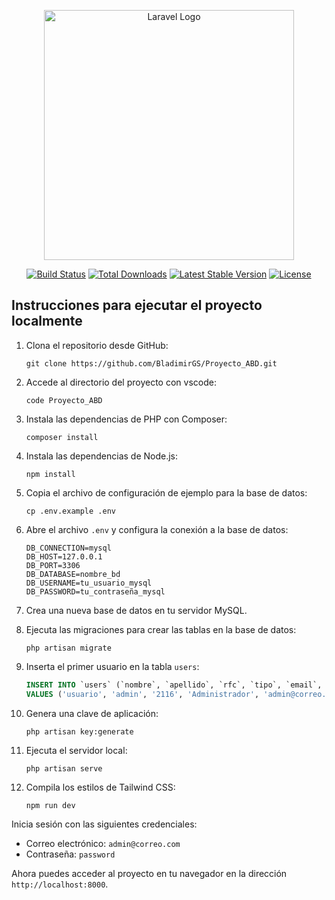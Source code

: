 <p align="center"><a href="https://laravel.com" target="_blank"><img src="https://raw.githubusercontent.com/laravel/art/master/logo-lockup/5%20SVG/2%20CMYK/1%20Full%20Color/laravel-logolockup-cmyk-red.svg" width="400" alt="Laravel Logo"></a></p>

<p align="center">
<a href="https://github.com/laravel/framework/actions"><img src="https://github.com/laravel/framework/workflows/tests/badge.svg" alt="Build Status"></a>
<a href="https://packagist.org/packages/laravel/framework"><img src="https://img.shields.io/packagist/dt/laravel/framework" alt="Total Downloads"></a>
<a href="https://packagist.org/packages/laravel/framework"><img src="https://img.shields.io/packagist/v/laravel/framework" alt="Latest Stable Version"></a>
<a href="https://packagist.org/packages/laravel/framework"><img src="https://img.shields.io/packagist/l/laravel/framework" alt="License"></a>
</p>


## Instrucciones para ejecutar el proyecto localmente

1. Clona el repositorio desde GitHub:
    ```
    git clone https://github.com/BladimirGS/Proyecto_ABD.git
    ```

2. Accede al directorio del proyecto con vscode:
    ```
    code Proyecto_ABD
    ```

3. Instala las dependencias de PHP con Composer:
    ```
    composer install
    ```

4. Instala las dependencias de Node.js:
    ```
    npm install
    ```

5. Copia el archivo de configuración de ejemplo para la base de datos:
    ```
    cp .env.example .env
    ```

6. Abre el archivo `.env` y configura la conexión a la base de datos:

    ```dotenv
    DB_CONNECTION=mysql
    DB_HOST=127.0.0.1
    DB_PORT=3306
    DB_DATABASE=nombre_bd
    DB_USERNAME=tu_usuario_mysql
    DB_PASSWORD=tu_contraseña_mysql
    ```

7. Crea una nueva base de datos en tu servidor MySQL.

8. Ejecuta las migraciones para crear las tablas en la base de datos:
    ```
    php artisan migrate
    ```

9. Inserta el primer usuario en la tabla `users`:
    ```sql
    INSERT INTO `users` (`nombre`, `apellido`, `rfc`, `tipo`, `email`, `password`)
    VALUES ('usuario', 'admin', '2116', 'Administrador', 'admin@correo.com', '$2y$12$K6ap1kW55VRk9FkogAqVpOPqfMGLETZsNH4HeITEoaeNgg84qCTF6');
    ```

10. Genera una clave de aplicación:
    ```
    php artisan key:generate
    ```

11. Ejecuta el servidor local:
    ```
    php artisan serve
    ```

12. Compila los estilos de Tailwind CSS:
    ```
    npm run dev
    ```

Inicia sesión con las siguientes credenciales:
- Correo electrónico: `admin@correo.com`
- Contraseña: `password`
  
Ahora puedes acceder al proyecto en tu navegador en la dirección `http://localhost:8000`.

